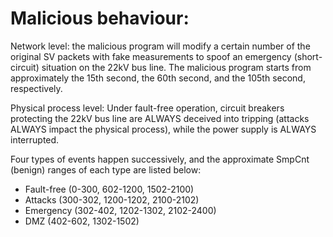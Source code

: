# Malicious behaviour:

Network level: the malicious program will modify a certain number of the original SV packets with fake measurements to spoof an emergency (short-circuit) situation on the 22kV bus line. The malicious program starts from approximately the 15th second, the 60th second, and the 105th second, respectively.

Physical process level: Under fault-free operation, circuit breakers protecting the 22kV bus line are ALWAYS deceived into tripping (attacks ALWAYS impact the physical process), while the power supply is ALWAYS interrupted.

Four types of events happen successively, and the approximate SmpCnt (benign) ranges of each type are listed below:
- Fault-free (0-300, 602-1200, 1502-2100)
- Attacks (300-302, 1200-1202, 2100-2102)
- Emergency (302-402, 1202-1302, 2102-2400)
- DMZ (402-602, 1302-1502)